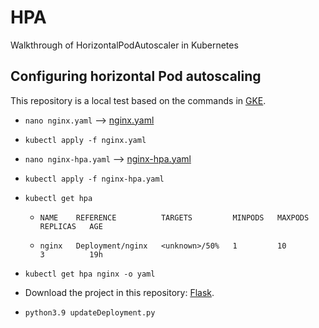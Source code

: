 # HPA
Walkthrough of HorizontalPodAutoscaler in Kubernetes

## Configuring horizontal Pod autoscaling

This repository is a local test based on the commands in [GKE](https://cloud.google.com/kubernetes-engine/docs/how-to/horizontal-pod-autoscaling).

* ```nano nginx.yaml``` --> [nginx.yaml](https://raw.githubusercontent.com/SiNa88/HPA/main/nginx.yaml)

* ```kubectl apply -f nginx.yaml``` 

* ```nano nginx-hpa.yaml``` --> [nginx-hpa.yaml](https://raw.githubusercontent.com/SiNa88/HPA/main/nginx-hpa.yaml)

* ```kubectl apply -f nginx-hpa.yaml``` 

* ```kubectl get hpa```

  * ```NAME    REFERENCE          TARGETS         MINPODS   MAXPODS   REPLICAS   AGE```

  * ```nginx   Deployment/nginx   <unknown>/50%   1         10        3          19h```

* ```kubectl get hpa nginx -o yaml```

* Download the project in this repository: [Flask](https://github.com/SiNa88/flask_k8s).

* ```python3.9 updateDeployment.py```
